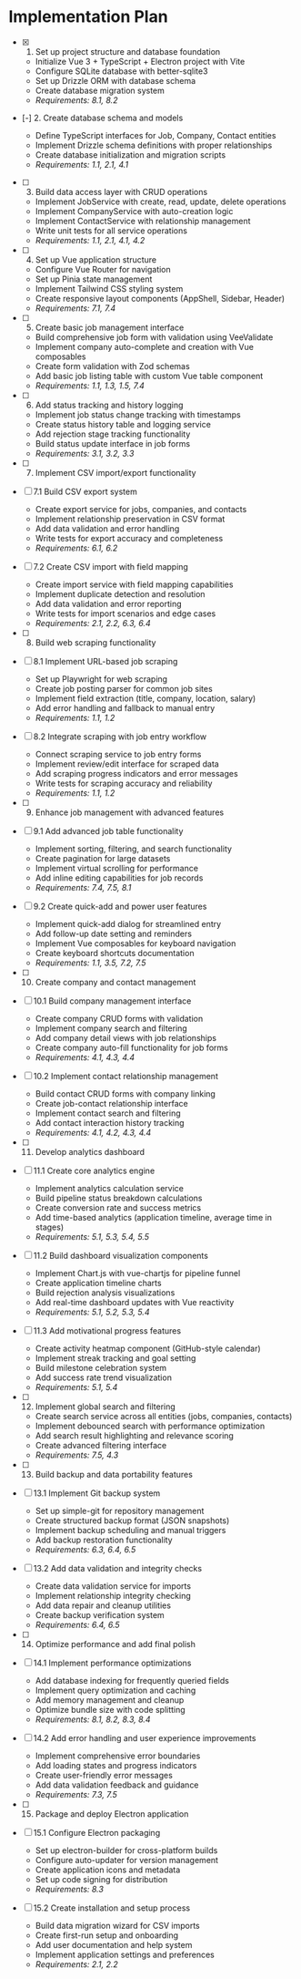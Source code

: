 # Implementation Plan

- [x] 1. Set up project structure and database foundation

  - Initialize Vue 3 + TypeScript + Electron project with Vite
  - Configure SQLite database with better-sqlite3
  - Set up Drizzle ORM with database schema
  - Create database migration system
  - _Requirements: 8.1, 8.2_

- [-] 2. Create database schema and models

  - Define TypeScript interfaces for Job, Company, Contact entities
  - Implement Drizzle schema definitions with proper relationships
  - Create database initialization and migration scripts
  - _Requirements: 1.1, 2.1, 4.1_

- [ ] 3. Build data access layer with CRUD operations

  - Implement JobService with create, read, update, delete operations
  - Implement CompanyService with auto-creation logic
  - Implement ContactService with relationship management
  - Write unit tests for all service operations
  - _Requirements: 1.1, 2.1, 4.1, 4.2_

- [ ] 4. Set up Vue application structure

  - Configure Vue Router for navigation
  - Set up Pinia state management
  - Implement Tailwind CSS styling system
  - Create responsive layout components (AppShell, Sidebar, Header)
  - _Requirements: 7.1, 7.4_

- [ ] 5. Create basic job management interface

  - Build comprehensive job form with validation using VeeValidate
  - Implement company auto-complete and creation with Vue composables
  - Create form validation with Zod schemas
  - Add basic job listing table with custom Vue table component
  - _Requirements: 1.1, 1.3, 1.5, 7.4_

- [ ] 6. Add status tracking and history logging

  - Implement job status change tracking with timestamps
  - Create status history table and logging service
  - Add rejection stage tracking functionality
  - Build status update interface in job forms
  - _Requirements: 3.1, 3.2, 3.3_

- [ ] 7. Implement CSV import/export functionality
- [ ] 7.1 Build CSV export system

  - Create export service for jobs, companies, and contacts
  - Implement relationship preservation in CSV format
  - Add data validation and error handling
  - Write tests for export accuracy and completeness
  - _Requirements: 6.1, 6.2_

- [ ] 7.2 Create CSV import with field mapping

  - Create import service with field mapping capabilities
  - Implement duplicate detection and resolution
  - Add data validation and error reporting
  - Write tests for import scenarios and edge cases
  - _Requirements: 2.1, 2.2, 6.3, 6.4_

- [ ] 8. Build web scraping functionality
- [ ] 8.1 Implement URL-based job scraping

  - Set up Playwright for web scraping
  - Create job posting parser for common job sites
  - Implement field extraction (title, company, location, salary)
  - Add error handling and fallback to manual entry
  - _Requirements: 1.1, 1.2_

- [ ] 8.2 Integrate scraping with job entry workflow

  - Connect scraping service to job entry forms
  - Implement review/edit interface for scraped data
  - Add scraping progress indicators and error messages
  - Write tests for scraping accuracy and reliability
  - _Requirements: 1.1, 1.2_

- [ ] 9. Enhance job management with advanced features
- [ ] 9.1 Add advanced job table functionality

  - Implement sorting, filtering, and search functionality
  - Create pagination for large datasets
  - Implement virtual scrolling for performance
  - Add inline editing capabilities for job records
  - _Requirements: 7.4, 7.5, 8.1_

- [ ] 9.2 Create quick-add and power user features

  - Implement quick-add dialog for streamlined entry
  - Add follow-up date setting and reminders
  - Implement Vue composables for keyboard navigation
  - Create keyboard shortcuts documentation
  - _Requirements: 1.1, 3.5, 7.2, 7.5_

- [ ] 10. Create company and contact management
- [ ] 10.1 Build company management interface

  - Create company CRUD forms with validation
  - Implement company search and filtering
  - Add company detail views with job relationships
  - Create company auto-fill functionality for job forms
  - _Requirements: 4.1, 4.3, 4.4_

- [ ] 10.2 Implement contact relationship management

  - Build contact CRUD forms with company linking
  - Create job-contact relationship interface
  - Implement contact search and filtering
  - Add contact interaction history tracking
  - _Requirements: 4.1, 4.2, 4.3, 4.4_

- [ ] 11. Develop analytics dashboard
- [ ] 11.1 Create core analytics engine

  - Implement analytics calculation service
  - Build pipeline status breakdown calculations
  - Create conversion rate and success metrics
  - Add time-based analytics (application timeline, average time in stages)
  - _Requirements: 5.1, 5.3, 5.4, 5.5_

- [ ] 11.2 Build dashboard visualization components

  - Implement Chart.js with vue-chartjs for pipeline funnel
  - Create application timeline charts
  - Build rejection analysis visualizations
  - Add real-time dashboard updates with Vue reactivity
  - _Requirements: 5.1, 5.2, 5.3, 5.4_

- [ ] 11.3 Add motivational progress features

  - Create activity heatmap component (GitHub-style calendar)
  - Implement streak tracking and goal setting
  - Build milestone celebration system
  - Add success rate trend visualization
  - _Requirements: 5.1, 5.4_

- [ ] 12. Implement global search and filtering

  - Create search service across all entities (jobs, companies, contacts)
  - Implement debounced search with performance optimization
  - Add search result highlighting and relevance scoring
  - Create advanced filtering interface
  - _Requirements: 7.5, 4.3_

- [ ] 13. Build backup and data portability features
- [ ] 13.1 Implement Git backup system

  - Set up simple-git for repository management
  - Create structured backup format (JSON snapshots)
  - Implement backup scheduling and manual triggers
  - Add backup restoration functionality
  - _Requirements: 6.3, 6.4, 6.5_

- [ ] 13.2 Add data validation and integrity checks

  - Create data validation service for imports
  - Implement relationship integrity checking
  - Add data repair and cleanup utilities
  - Create backup verification system
  - _Requirements: 6.4, 6.5_

- [ ] 14. Optimize performance and add final polish
- [ ] 14.1 Implement performance optimizations

  - Add database indexing for frequently queried fields
  - Implement query optimization and caching
  - Add memory management and cleanup
  - Optimize bundle size with code splitting
  - _Requirements: 8.1, 8.2, 8.3, 8.4_

- [ ] 14.2 Add error handling and user experience improvements

  - Implement comprehensive error boundaries
  - Add loading states and progress indicators
  - Create user-friendly error messages
  - Add data validation feedback and guidance
  - _Requirements: 7.3, 7.5_

- [ ] 15. Package and deploy Electron application
- [ ] 15.1 Configure Electron packaging

  - Set up electron-builder for cross-platform builds
  - Configure auto-updater for version management
  - Create application icons and metadata
  - Set up code signing for distribution
  - _Requirements: 8.3_

- [ ] 15.2 Create installation and setup process
  - Build data migration wizard for CSV imports
  - Create first-run setup and onboarding
  - Add user documentation and help system
  - Implement application settings and preferences
  - _Requirements: 2.1, 2.2_
